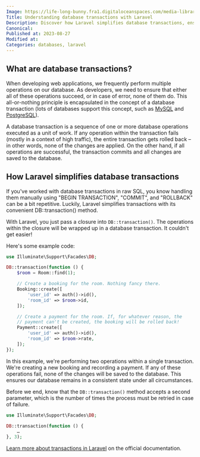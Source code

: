 ```yaml
---
Image: https://life-long-bunny.fra1.digitaloceanspaces.com/media-library/production/49/6670916_irmo0q.png
Title: Understanding database transactions with Laravel
Description: Discover how Laravel simplifies database transactions, ensuring all-or-nothing operations and maintaining consistent database state.
Canonical: 
Published at: 2023-08-27
Modified at: 
Categories: databases, laravel
---
```


## What are database transactions?

When developing web applications, we frequently perform multiple operations on our database. As developers, we need to ensure that either all of these operations succeed, or in case of error, none of them do. This all-or-nothing principle is encapsulated in the concept of a database transaction (lots of databases support this concept, such as [MySQL](https://dev.mysql.com/doc/refman/8.0/en/commit.html) and [PostgreSQL](https://www.postgresql.org/docs/current/tutorial-transactions.html)).

A database transaction is a sequence of one or more database operations executed as a unit of work. If any operation within the transaction fails (mostly in a context of high traffic), the entire transaction gets rolled back – in other words, none of the changes are applied. On the other hand, if all operations are successful, the transaction commits and all changes are saved to the database.

## How Laravel simplifies database transactions

If you've worked with database transactions in raw SQL, you know handling them manually using "BEGIN TRANSACTION", "COMMIT", and "ROLLBACK" can be a bit repetitive. Luckily, Laravel simplifies transactions with its convenient DB::transaction() method.

With Laravel, you just pass a closure into `DB::transaction()`. The operations within the closure will be wrapped up in a database transaction. It couldn't get easier!

Here's some example code:

```php
use Illuminate\Support\Facades\DB;

DB::transaction(function () {
    $room = Room::find(1);

    // Create a booking for the room. Nothing fancy there.
    Booking::create([
        'user_id' => auth()->id(),
        'room_id' => $room->id,
    ]);

    // Create a payment for the room. If, for whatever reason, the
    // payment can't be created, the booking will be rolled back!
    Payment::create([
        'user_id' => auth()->id(),
        'room_id' => $room->rate,
    ]);
});
```

In this example, we're performing two operations within a single transaction. We're creating a new booking and recording a payment. If any of these operations fail, none of the changes will be saved to the database. This ensures our database remains in a consistent state under all circumstances.

Before we end, know that the `DB::transaction()` method accepts a second parameter, which is the number of times the process must be retried in case of failure.

```php
use Illuminate\Support\Facades\DB;

DB::transaction(function () {
    …
}, 3);
```

[Learn more about transactions in Laravel](https://laravel.com/docs/10.x/database#database-transactions) on the official documentation.